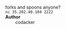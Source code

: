 forks and spoons anyone?<br>
`nc 35.202.40.104 2222`<br>
**Author**<br>
&nbsp;&nbsp;&nbsp;&nbsp;&nbsp;&nbsp;&nbsp;&nbsp;codacker